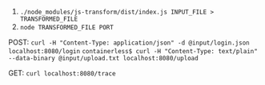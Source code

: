 1. `./node_modules/js-transform/dist/index.js INPUT_FILE > TRANSFORMED_FILE`
2. `node TRANSFORMED_FILE PORT`

POST:
`curl -H "Content-Type: application/json" -d @input/login.json localhost:8080/login`
`containerless$ curl -H "Content-Type: text/plain" --data-binary @input/upload.txt localhost:8080/upload`

GET:
`curl localhost:8080/trace`